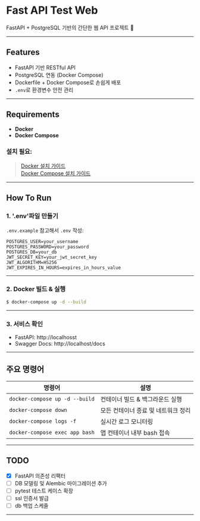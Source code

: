 # Fast API Test Web

FastAPI + PostgreSQL 기반의 간단한 웹 API 프로젝트 🚀

---

## Features

- FastAPI 기반 RESTful API
- PostgreSQL 연동 (Docker Compose)
- Dockerfile + Docker Compose로 손쉽게 배포
- `.env`로 환경변수 안전 관리

---

## Requirements

- **Docker**
- **Docker Compose**

### 설치 필요:  
> [Docker 설치 가이드](https://docs.docker.com/get-docker/)  
> [Docker Compose 설치 가이드](https://docs.docker.com/compose/install/)

---

## How To Run

### 1. '.env'파일 만들기

`.env.example` 참고해서 `.env` 작성:

```
POSTGRES_USER=your_username
POSTGRES_PASSWORD=your_password
POSTGRES_DB=your_db
JWT_SECRET_KEY=your_jwt_secret_key
JWT_ALGORITHM=HS256
JWT_EXPIRES_IN_HOURS=expires_in_hours_value
```

---

### 2. Docker 빌드 & 실행

```bash
$ docker-compose up -d --build
```

---

### 3. 서비스 확인
* FastAPI: http://localhosst
* Swagger Docs: http://localhost/docs

---

## 주요 명령어

| 명령어 | 설명 |
| ------ | ---- |
| `docker-compose up -d --build` | 컨테이너 빌드 & 백그라운드 실행 |
| `docker-compose down` | 모든 컨테이너 종료 및 네트워크 정리 |
| `docker-compose logs -f` | 실시간 로그 모니터링 |
| `docker-compose exec app bash` | 앱 컨테이너 내부 bash 접속 |

---

## TODO
* [x] FastAPI 의존성 리팩터
* [ ] DB 모델링 및 Alembic 마이그레이션 추가
* [ ] pytest 테스트 케이스 확장
* [ ] ssl 인증서 발급
* [ ] db 백업 스케줄

---